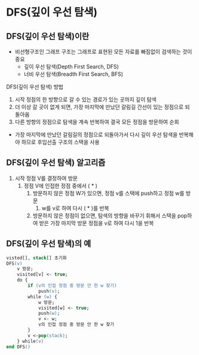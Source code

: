 
# DFS(깊이 우선 탐색)

## DFS(깊이 우선 탐색)이란

- 비선형구조인 그래프 구조는 그래프로 표현된 모든 자료를 빠짐없이 검색하는 것이 중요
  - 깊이 우선 탐색(Depth First Search, DFS)
  - 너비 우선 탐색(Breadth First Search, BFS)

DFS(깊이 우선 탐색) 방법

1. 시작 정점의 한 방향으로 갈 수 있는 경로가 있는 곳까지 깊이 탐색
2. 더 이상 갈 곳이 없게 되면, 가장 마지막에 만났던 갈림길 간선이 있는 정점으로 되돌아옴
3. 다른 방향의 정점으로 탐색을 계속 반복하여 결국 모든 정점을 방문하여 순회

- 가장 마지막에 만났던 갈림길의 정점으로 되돌아가서 다시 깊이 우선 탐색을 반복해야 하므로 후입선출 구조의 스택을 사용

## DFS(깊이 우선 탐색) 알고리즘

1. 시작 정점 V를 결정하여 방문
   1. 정점 V에 인접한 정점 중에서 ( * )
      1. 방문하지 않은 정점 W가 있으면, 정점 v를 스택에 push하고 정점 w를 방문
         1. w를 v로 하여 다시 ( * )를 반복
      2. 방문하지 않은 정점이 없으면, 탐색의 방향을 바꾸기 휘해서 스택을 pop하여 받은 가장 마지막 방문 정점을 v로 하여 다시 1을 반복

## DFS(깊이 우선 탐색)의 예

~~~ps
visted[], stack[] 초기화
DFS(v)
	v 방문;
	visited[v] <- true;
	do {
		if (v의 인접 정점 중 방문 안 한 w 찾기)
			push(v);
		while (w) {
			w 방문;
			visited[w] <- true;
			push(w);
			v <- w;
			v의 인접 정점 중 방문 안 한 w 찾기
		}
		v <-pop(stack);
	} while(v)
end DFS()
~~~

